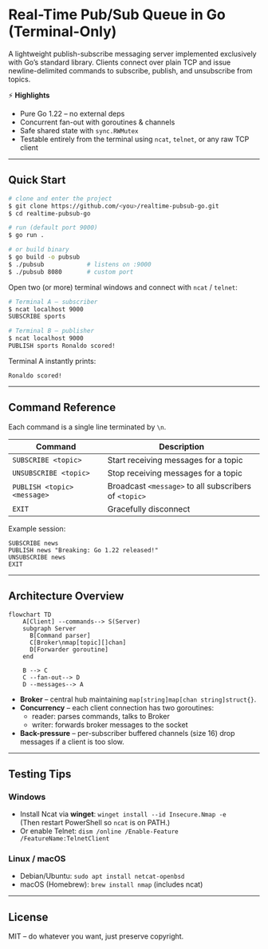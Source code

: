 # Real-Time Pub/Sub Queue in Go (Terminal-Only)

A lightweight publish-subscribe messaging server implemented exclusively with Go’s standard library. Clients connect over plain TCP and issue newline-delimited commands to subscribe, publish, and unsubscribe from topics.

⚡ **Highlights**

* Pure Go 1.22 – no external deps
* Concurrent fan-out with goroutines & channels
* Safe shared state with `sync.RWMutex`
* Testable entirely from the terminal using `ncat`, `telnet`, or any raw TCP client

---

## Quick Start

```bash
# clone and enter the project
$ git clone https://github.com/<you>/realtime-pubsub-go.git
$ cd realtime-pubsub-go

# run (default port 9000)
$ go run .

# or build binary
$ go build -o pubsub
$ ./pubsub            # listens on :9000
$ ./pubsub 8080       # custom port
```

Open two (or more) terminal windows and connect with `ncat` / `telnet`:

```bash
# Terminal A – subscriber
$ ncat localhost 9000
SUBSCRIBE sports

# Terminal B – publisher
$ ncat localhost 9000
PUBLISH sports Ronaldo scored!
```

Terminal A instantly prints:
```
Ronaldo scored!
```

---

## Command Reference

Each command is a single line terminated by `\n`.

| Command | Description |
|---------|-------------|
| `SUBSCRIBE <topic>`        | Start receiving messages for a topic |
| `UNSUBSCRIBE <topic>`      | Stop receiving messages for a topic |
| `PUBLISH <topic> <message>`| Broadcast `<message>` to all subscribers of `<topic>` |
| `EXIT`                     | Gracefully disconnect |

Example session:
```
SUBSCRIBE news
PUBLISH news "Breaking: Go 1.22 released!"
UNSUBSCRIBE news
EXIT
```

---

## Architecture Overview

```mermaid
flowchart TD
    A[Client] --commands--> S(Server)
    subgraph Server
      B[Command parser]
      C[Broker\nmap[topic][]chan]
      D[Forwarder goroutine]
    end

    B --> C
    C --fan-out--> D
    D --messages--> A
```

* **Broker** – central hub maintaining `map[string]map[chan string]struct{}`.
* **Concurrency** – each client connection has two goroutines:
  * reader: parses commands, talks to Broker
  * writer: forwards broker messages to the socket
* **Back-pressure** – per-subscriber buffered channels (size 16) drop messages if a client is too slow.

---

## Testing Tips

### Windows
* Install Ncat via **winget**: `winget install --id Insecure.Nmap -e`  
  (Then restart PowerShell so `ncat` is on PATH.)
* Or enable Telnet: `dism /online /Enable-Feature /FeatureName:TelnetClient`

### Linux / macOS
* Debian/Ubuntu: `sudo apt install netcat-openbsd`
* macOS (Homebrew): `brew install nmap` (includes ncat)

---

## License

MIT – do whatever you want, just preserve copyright.
